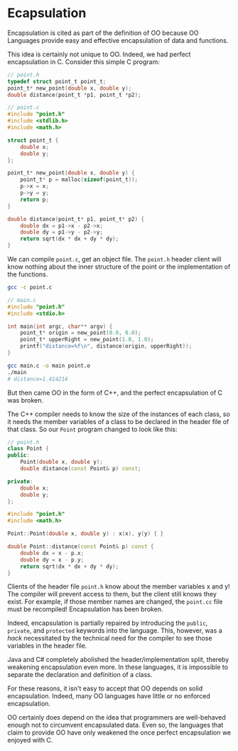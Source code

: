 # Ecapsulation

Encapsulation is cited as part of the definition of OO because OO Languages provide easy and effective encapsulation of data and functions.

This idea is certainly not unique to OO. Indeed, we had perfect encapsulation in C. Consider this simple C program:

```c
// point.h
typedef struct point_t point_t;
point_t* new_point(double x, double y);
double distance(point_t *p1, point_t *p2);
```

```c
// point.c
#include "point.h"
#include <stdlib.h>
#include <math.h>

struct point_t {
    double x;
    double y;
};

point_t* new_point(double x, double y) {
    point_t* p = malloc(sizeof(point_t));
    p->x = x;
    p->y = y;
    return p;
}

double distance(point_t* p1, point_t* p2) {
    double dx = p1->x - p2->x;
    double dy = p1->y - p2->y;
    return sqrt(dx * dx + dy * dy);
}
```

We can compile `point.c`, get an object file. The `point.h` header client will know nothing about the inner structure of the point or the implementation of the functions.

```bash
gcc -c point.c
```

```c
// main.c
#include "point.h"
#include <stdio.h>

int main(int argc, char** argv) {
    point_t* origin = new_point(0.0, 0.0);
    point_t* upperRight = new_point(1.0, 1.0);
    printf("distance=%f\n", distance(origin, upperRight));
}
```

```bash
gcc main.c -o main point.o
./main
# distance=1.414214
```

But then came OO in the form of C++, and the perfect encapsulation of C was broken.

The C++ compiler needs to know the size of the instances of each class, so it needs the member variables of a class to be declared in the header file of that class. So our `Point` program changed to look like this:

```cpp
// point.h
class Point {
public:
    Point(double x, double y);
    double distance(const Point& p) const;

private:
    double x;
    double y;
};
```

```cpp
#include "point.h"
#include <math.h>

Point::Point(double x, double y) : x(x), y(y) { }

double Point::distance(const Point& p) const {
    double dx = x - p.x;
    double dy = x - p.y;
    return sqrt(dx * dx + dy * dy);
}
```

Clients of the header file `point.h` know about the member variables x and y!
The compiler will prevent access to them, but the client still knows they exist.
For example, if those member names are changed, the `point.cc` file must be recompiled! Encapsulation has been broken.

Indeed, encapsulation is partially repaired by introducing the `public`, `private`, and `protected` keywords into the language. This, however, was a _hack_ necessitated by the technical need for the compiler to see those variables in the header file.

Java and C# completely abolished the header/implementation split, thereby weakening encapsulation even more. In these languages, it is impossible to separate the declaration and definition of a class.

For these reasons, it isn't easy to accept that OO depends on solid encapsulation. Indeed, many OO languages have little or no enforced encapsulation.

OO certainly does depend on the idea that programmers are well-behaved enough not to circumvent encapsulated data. Even so, the languages that claim to provide OO have only weakened the once perfect encapsulation we enjoyed with C.
